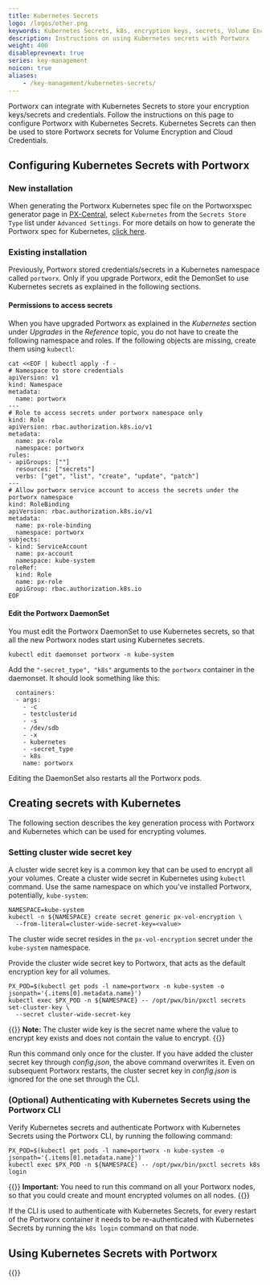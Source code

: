 ```yaml
---
title: Kubernetes Secrets
logo: /logos/other.png
keywords: Kubernetes Secrets, k8s, encryption keys, secrets, Volume Encryption, Cloud Credentials, secret store
description: Instructions on using Kubernetes secrets with Portworx
weight: 400
disableprevnext: true
series: key-management
noicon: true
aliases:
    - /key-management/kubernetes-secrets/
---
```

Portworx can integrate with Kubernetes Secrets to store your encryption keys/secrets and credentials. Follow the instructions on this page to configure Portworx with Kubernetes Secrets. Kubernetes Secrets can then be used to store Portworx secrets for Volume Encryption and Cloud Credentials.

## Configuring Kubernetes Secrets with Portworx

### New installation

When generating the Portworx Kubernetes spec file on the Portworxspec generator page in [PX-Central](https://central.portworx.com), select `Kubernetes` from the `Secrets Store Type` list under `Advanced Settings`. For more details on how to generate the Portworx spec for Kubernetes, [click here](/install-portworx/).

### Existing installation

Previously, Portworx stored credentials/secrets in a Kubernetes namespace called `portworx`. Only if you upgrade Portworx, edit the DemonSet to use Kubernetes secrets as explained in the following sections.

#### Permissions to access secrets
When you have upgraded Portworx as explained in the _Kubernetes_ section under _Upgrades_ in the _Reference_ topic, you do not have to create the following namespace and roles. If the following objects are missing, create them using `kubectl`:

```text
cat <<EOF | kubectl apply -f -
# Namespace to store credentials
apiVersion: v1
kind: Namespace
metadata:
  name: portworx
---
# Role to access secrets under portworx namespace only
kind: Role
apiVersion: rbac.authorization.k8s.io/v1
metadata:
  name: px-role
  namespace: portworx
rules:
- apiGroups: [""]
  resources: ["secrets"]
  verbs: ["get", "list", "create", "update", "patch"]
---
# Allow portworx service account to access the secrets under the portworx namespace
kind: RoleBinding
apiVersion: rbac.authorization.k8s.io/v1
metadata:
  name: px-role-binding
  namespace: portworx
subjects:
- kind: ServiceAccount
  name: px-account
  namespace: kube-system
roleRef:
  kind: Role
  name: px-role
  apiGroup: rbac.authorization.k8s.io
EOF
```

#### Edit the Portworx DaemonSet

You must edit the Portworx DaemonSet to use Kubernetes secrets, so that all the new Portworx nodes start using Kubernetes secrets.

```text
kubectl edit daemonset portworx -n kube-system
```

Add the `"-secret_type", "k8s"` arguments to the `portworx` container in the daemonset. It should look something like this:

```text
  containers:
  - args:
    - -c
    - testclusterid
    - -s
    - /dev/sdb
    - -x
    - kubernetes
    - -secret_type
    - k8s
    name: portworx
```

Editing the DaemonSet also restarts all the Portworx pods.

## Creating secrets with Kubernetes

The following section describes the key generation process with Portworx and Kubernetes which can be used for encrypting volumes.

### Setting cluster wide secret key

A cluster wide secret key is a common key that can be used to encrypt all your volumes. Create a cluster wide secret in Kubernetes using `kubectl` command. Use the same namespace on which you've installed Portworx, potentially, `kube-system`:

```text
NAMESPACE=kube-system
kubectl -n ${NAMESPACE} create secret generic px-vol-encryption \
  --from-literal=cluster-wide-secret-key=<value>
```

The cluster wide secret resides in the `px-vol-encryption` secret under the `kube-system` namespace. 

Provide the cluster wide secret key to Portworx, that acts as the default encryption key for all volumes.

```text
PX_POD=$(kubectl get pods -l name=portworx -n kube-system -o jsonpath='{.items[0].metadata.name}')
kubectl exec $PX_POD -n ${NAMESPACE} -- /opt/pwx/bin/pxctl secrets set-cluster-key \
  --secret cluster-wide-secret-key
```
{{<info>}}
**Note:** The cluster wide key is the secret name where the value to encrypt key exists and does not contain the value to encrypt.
{{</info>}}

Run this command only once for the cluster. If you have added the cluster secret key through _config.json_, the above command overwrites it. Even on subsequent Portworx restarts, the cluster secret key in _config.json_ is ignored for the one set through the CLI.

### (Optional) Authenticating with Kubernetes Secrets using the Portworx CLI

Verify Kubernetes secrets and authenticate Portworx with Kubernetes Secrets using the Portworx CLI, by running the following command:

```text
PX_POD=$(kubectl get pods -l name=portworx -n kube-system -o jsonpath='{.items[0].metadata.name}')
kubectl exec $PX_POD -n ${NAMESPACE} -- /opt/pwx/bin/pxctl secrets k8s login
```
{{<info>}}
**Important:** You need to run this command on all your Portworx nodes, so that you could create and mount encrypted volumes on all nodes.
{{</info>}}

If the CLI is used to authenticate with Kubernetes Secrets, for every restart of the Portworx container it needs to be re-authenticated with Kubernetes Secrets by running the `k8s login` command on that node.


## Using Kubernetes Secrets with Portworx

{{<homelist series="kubernetes-secret-uses">}}
